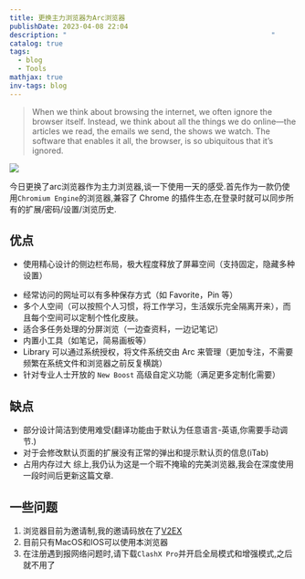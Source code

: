 ```yaml
---
title: 更换主力浏览器为Arc浏览器
publishDate: 2023-04-08 22:04
description: "                                                  "
catalog: true
tags:
  - blog
  - Tools
mathjax: true
inv-tags: blog
---
```

>When we think about browsing the internet, we often ignore the browser itself. Instead, we think about all the things we do online—the articles we read, the emails we send, the shows we watch. The software that enables it all, the browser, is so ubiquitous that it’s ignored.

![](https://jazzy-praline-dbe3ad.netlify.app/images/202304082241872.png)

今日更换了arc浏览器作为主力浏览器,谈一下使用一天的感受.首先作为一款仍使用`Chromium Engine`的浏览器,兼容了 Chrome 的插件生态,在登录时就可以同步所有的扩展/密码/设置/浏览历史.
## 优点
*  使用精心设计的侧边栏布局，极大程度释放了屏幕空间（支持固定，隐藏多种设置）
-   经常访问的网址可以有多种保存方式（如 Favorite，Pin 等）
-   多个人空间（可以按照个人习惯，将工作学习，生活娱乐完全隔离开来），而且每个空间可以定制个性化皮肤。
-   适合多任务处理的分屏浏览（一边查资料，一边记笔记）
-   内置小工具（如笔记，简易画板等）
-   Library 可以通过系统授权，将文件系统交由 Arc 来管理（更加专注，不需要频繁在系统文件和浏览器之前反复横跳）
-   针对专业人士开放的 `New Boost` 高级自定义功能（满足更多定制化需要）

## 缺点
* 部分设计简洁到使用难受(翻译功能由于默认为任意语言-英语,你需要手动调节.)
* 对于会修改默认页面的扩展没有正常的弹出和提示默认页的信息(iTab)
* 占用内存过大
综上,我仍认为这是一个瑕不掩瑜的完美浏览器,我会在深度使用一段时间后更新这篇文章.

## 一些问题
1. 浏览器目前为邀请制,我的邀请码放在了[V2EX](https://www.v2ex.com/t/930773#reply14)
2. 目前只有MacOS和IOS可以使用本浏览器
3. 在注册遇到报网络问题时,请下载`ClashX Pro`并开启全局模式和增强模式,之后就不用了